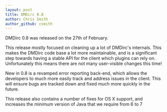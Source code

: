 ```yaml
---
layout: post
title: DMDirc 0.8
author: Chris Smith
author_github: csmith
---
```

DMDirc 0.8 was released on the 27th of February.

This release mostly focused on cleaning up a lot of DMDirc's internals. This makes the DMDirc code base a lot more maintainable, and is a significant step towards having a stable API for the client which plugins can rely on. Unfortunately this means there are not many user-visible changes this time!

New in 0.8 is a revamped error reporting back-end, which allows the developers to much more easily track and address issues in the client. This will ensure bugs are tracked down and fixed much more quickly in the future.

This release also contains a number of fixes for OS X support, and increases the minimum version of Java that we require from 6 to 7